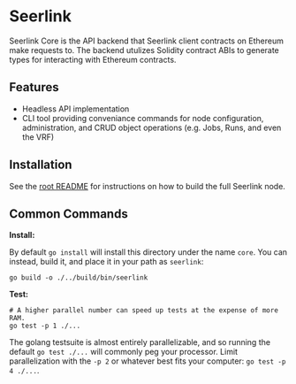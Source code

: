 # Seerlink
Seerlink Core is the API backend that Seerlink client contracts on Ethereum 
make requests to. The backend utulizes Solidity contract ABIs to generate types 
for interacting with Ethereum contracts.

## Features

* Headless API implementation
* CLI tool providing conveniance commands for node configuration, administration,
  and CRUD object operations (e.g. Jobs, Runs, and even the VRF)

## Installation

See the [root README](../README.md#install)
for instructions on how to build the full Seerlink node.


## Common Commands

**Install:**

By default `go install` will install this directory under the name `core`.
You can instead, build it, and place it in your path as `seerlink`:

```
go build -o ./../build/bin/seerlink
```

**Test:**

```
# A higher parallel number can speed up tests at the expense of more RAM.
go test -p 1 ./...
```

The golang testsuite is almost entirely parallelizable, and so running the default
`go test ./...` will commonly peg your processor. Limit parallelization with the
`-p 2` or whatever best fits your computer: `go test -p 4 ./...`.
